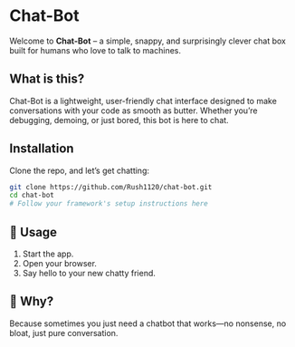 # Chat-Bot

Welcome to **Chat-Bot** – a simple, snappy, and surprisingly clever chat box built for humans who love to talk to machines.

##  What is this?

Chat-Bot is a lightweight, user-friendly chat interface designed to make conversations with your code as smooth as butter. Whether you’re debugging, demoing, or just bored, this bot is here to chat.

##  Installation

Clone the repo, and let’s get chatting:

```bash
git clone https://github.com/Rush1120/chat-bot.git
cd chat-bot
# Follow your framework's setup instructions here
```

## 🚦 Usage

1. Start the app.
2. Open your browser.
3. Say hello to your new chatty friend.

## 🤔 Why?

Because sometimes you just need a chatbot that works—no nonsense, no bloat, just pure conversation.




